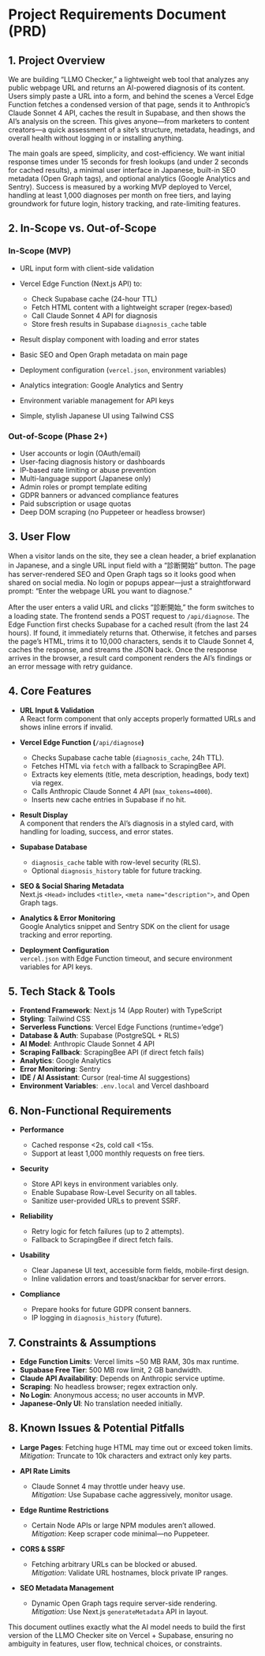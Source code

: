 # Project Requirements Document (PRD)

## 1. Project Overview

We are building “LLMO Checker,” a lightweight web tool that analyzes any public webpage URL and returns an AI-powered diagnosis of its content. Users simply paste a URL into a form, and behind the scenes a Vercel Edge Function fetches a condensed version of that page, sends it to Anthropic’s Claude Sonnet 4 API, caches the result in Supabase, and then shows the AI’s analysis on the screen. This gives anyone—from marketers to content creators—a quick assessment of a site’s structure, metadata, headings, and overall health without logging in or installing anything.

The main goals are speed, simplicity, and cost-efficiency. We want initial response times under 15 seconds for fresh lookups (and under 2 seconds for cached results), a minimal user interface in Japanese, built-in SEO metadata (Open Graph tags), and optional analytics (Google Analytics and Sentry). Success is measured by a working MVP deployed to Vercel, handling at least 1,000 diagnoses per month on free tiers, and laying groundwork for future login, history tracking, and rate-limiting features.

## 2. In-Scope vs. Out-of-Scope

### In-Scope (MVP)

*   URL input form with client-side validation

*   Vercel Edge Function (Next.js API) to:

    *   Check Supabase cache (24-hour TTL)
    *   Fetch HTML content with a lightweight scraper (regex-based)
    *   Call Claude Sonnet 4 API for diagnosis
    *   Store fresh results in Supabase `diagnosis_cache` table

*   Result display component with loading and error states

*   Basic SEO and Open Graph metadata on main page

*   Deployment configuration (`vercel.json`, environment variables)

*   Analytics integration: Google Analytics and Sentry

*   Environment variable management for API keys

*   Simple, stylish Japanese UI using Tailwind CSS

### Out-of-Scope (Phase 2+)

*   User accounts or login (OAuth/email)
*   User-facing diagnosis history or dashboards
*   IP-based rate limiting or abuse prevention
*   Multi-language support (Japanese only)
*   Admin roles or prompt template editing
*   GDPR banners or advanced compliance features
*   Paid subscription or usage quotas
*   Deep DOM scraping (no Puppeteer or headless browser)

## 3. User Flow

When a visitor lands on the site, they see a clean header, a brief explanation in Japanese, and a single URL input field with a “診断開始” button. The page has server-rendered SEO and Open Graph tags so it looks good when shared on social media. No login or popups appear—just a straightforward prompt: “Enter the webpage URL you want to diagnose.”

After the user enters a valid URL and clicks “診断開始,” the form switches to a loading state. The frontend sends a POST request to `/api/diagnose`. The Edge Function first checks Supabase for a cached result (from the last 24 hours). If found, it immediately returns that. Otherwise, it fetches and parses the page’s HTML, trims it to 10,000 characters, sends it to Claude Sonnet 4, caches the response, and streams the JSON back. Once the response arrives in the browser, a result card component renders the AI’s findings or an error message with retry guidance.

## 4. Core Features

*   **URL Input & Validation**\
    A React form component that only accepts properly formatted URLs and shows inline errors if invalid.

*   **Vercel Edge Function (**`/api/diagnose`**)**

    *   Checks Supabase cache table (`diagnosis_cache`, 24h TTL).
    *   Fetches HTML via `fetch` with a fallback to ScrapingBee API.
    *   Extracts key elements (title, meta description, headings, body text) via regex.
    *   Calls Anthropic Claude Sonnet 4 API (`max_tokens=4000`).
    *   Inserts new cache entries in Supabase if no hit.

*   **Result Display**\
    A component that renders the AI’s diagnosis in a styled card, with handling for loading, success, and error states.

*   **Supabase Database**

    *   `diagnosis_cache` table with row-level security (RLS).
    *   Optional `diagnosis_history` table for future tracking.

*   **SEO & Social Sharing Metadata**\
    Next.js `<Head>` includes `<title>`, `<meta name="description">`, and Open Graph tags.

*   **Analytics & Error Monitoring**\
    Google Analytics snippet and Sentry SDK on the client for usage tracking and error reporting.

*   **Deployment Configuration**\
    `vercel.json` with Edge Function timeout, and secure environment variables for API keys.

## 5. Tech Stack & Tools

*   **Frontend Framework**: Next.js 14 (App Router) with TypeScript
*   **Styling**: Tailwind CSS
*   **Serverless Functions**: Vercel Edge Functions (runtime=‘edge’)
*   **Database & Auth**: Supabase (PostgreSQL + RLS)
*   **AI Model**: Anthropic Claude Sonnet 4 API
*   **Scraping Fallback**: ScrapingBee API (if direct fetch fails)
*   **Analytics**: Google Analytics
*   **Error Monitoring**: Sentry
*   **IDE / AI Assistant**: Cursor (real-time AI suggestions)
*   **Environment Variables**: `.env.local` and Vercel dashboard

## 6. Non-Functional Requirements

*   **Performance**

    *   Cached response <2s, cold call <15s.
    *   Support at least 1,000 monthly requests on free tiers.

*   **Security**

    *   Store API keys in environment variables only.
    *   Enable Supabase Row-Level Security on all tables.
    *   Sanitize user-provided URLs to prevent SSRF.

*   **Reliability**

    *   Retry logic for fetch failures (up to 2 attempts).
    *   Fallback to ScrapingBee if direct fetch fails.

*   **Usability**

    *   Clear Japanese UI text, accessible form fields, mobile-first design.
    *   Inline validation errors and toast/snackbar for server errors.

*   **Compliance**

    *   Prepare hooks for future GDPR consent banners.
    *   IP logging in `diagnosis_history` (future).

## 7. Constraints & Assumptions

*   **Edge Function Limits**: Vercel limits ~50 MB RAM, 30s max runtime.
*   **Supabase Free Tier**: 500 MB row limit, 2 GB bandwidth.
*   **Claude API Availability**: Depends on Anthropic service uptime.
*   **Scraping**: No headless browser; regex extraction only.
*   **No Login**: Anonymous access; no user accounts in MVP.
*   **Japanese-Only UI**: No translation needed initially.

## 8. Known Issues & Potential Pitfalls

*   **Large Pages**: Fetching huge HTML may time out or exceed token limits.\
    *Mitigation*: Truncate to 10k characters and extract only key parts.

*   **API Rate Limits**

    *   Claude Sonnet 4 may throttle under heavy use.\
        *Mitigation*: Use Supabase cache aggressively, monitor usage.

*   **Edge Runtime Restrictions**

    *   Certain Node APIs or large NPM modules aren’t allowed.\
        *Mitigation*: Keep scraper code minimal—no Puppeteer.

*   **CORS & SSRF**

    *   Fetching arbitrary URLs can be blocked or abused.\
        *Mitigation*: Validate URL hostnames, block private IP ranges.

*   **SEO Metadata Management**

    *   Dynamic Open Graph tags require server-side rendering.\
        *Mitigation*: Use Next.js `generateMetadata` API in layout.

This document outlines exactly what the AI model needs to build the first version of the LLMO Checker site on Vercel + Supabase, ensuring no ambiguity in features, user flow, technical choices, or constraints.
